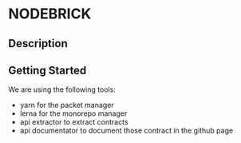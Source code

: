 # NODEBRICK

## Description

## Getting Started

We are using the following tools:
- yarn for the packet manager
- lerna for the monorepo manager
- api extractor to extract contracts
- api documentator to document those contract in the github page